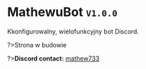 # MathewuBot <small>``V1.0.0``</small> <!-- {docsify-ignore} -->
Kkonfigurowalny, wielofunkcyjny bot Discord.

?>Strona w budowie

?>**Discord contact:**  [mathew733](https://discordapp.com/users/294911538848858112)
